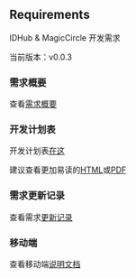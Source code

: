 ## Requirements

IDHub & MagicCircle 开发需求

当前版本：v0.0.3

### 需求概要

查看[需求概要](https://github.com/idhub-did-plus/requirements/blob/master/requirements.md)

### 开发计划表

开发计划表[在这](https://github.com/idhub-did-plus/requirements/blob/master/schedule/schedule.md)

建议查看更加易读的[HTML](https://htmlpreview.github.io/?https://github.com/idhub-did-plus/requirements/blob/master/schedule/schedule.html)或[PDF](https://github.com/idhub-did-plus/requirements/blob/master/schedule/schedule.pdf)

### 需求更新记录

查看需求[更新记录](https://github.com/idhub-did-plus/requirements/tree/master/logs)

### 移动端

查看移动端[说明文档](https://github.com/idhub-did-plus/requirements/tree/master/app-requirements)